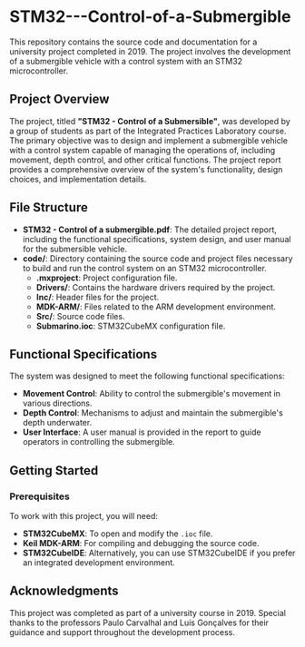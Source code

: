 #     STM32---Control-of-a-Submergible

This repository contains the source code and documentation for a university project completed in 2019. The project involves the development of  a submergible vehicle with a control system with an STM32 microcontroller.

## Project Overview

The project, titled **"STM32 - Control of a Submersible"**, was developed by a group of students as part of the Integrated Practices Laboratory course. The primary objective was to design and implement  a submergible vehicle with a control system capable of managing the operations of, including movement, depth control, and other critical functions. The project report provides a comprehensive overview of the system's functionality, design choices, and implementation details.

## File Structure

- **STM32 - Control of a submergible.pdf**: The detailed project report, including the functional specifications, system design, and user manual for the submersible vehicle.
- **code/**: Directory containing the source code and project files necessary to build and run the control system on an STM32 microcontroller.
  - **.mxproject**: Project configuration file.
  - **Drivers/**: Contains the hardware drivers required by the project.
  - **Inc/**: Header files for the project.
  - **MDK-ARM/**: Files related to the ARM development environment.
  - **Src/**: Source code files.
  - **Submarino.ioc**: STM32CubeMX configuration file.

## Functional Specifications

The system was designed to meet the following functional specifications:

- **Movement Control**: Ability to control the submergible's movement in various directions.
- **Depth Control**: Mechanisms to adjust and maintain the submergible's depth underwater.
- **User Interface**: A user manual is provided in the report to guide operators in controlling the submergible.

## Getting Started

### Prerequisites

To work with this project, you will need:

- **STM32CubeMX**: To open and modify the `.ioc` file.
- **Keil MDK-ARM**: For compiling and debugging the source code.
- **STM32CubeIDE**: Alternatively, you can use STM32CubeIDE if you prefer an integrated development environment.


## Acknowledgments

This project was completed as part of a university course in 2019. Special thanks to the professors Paulo Carvalhal and Luís Gonçalves for their guidance and support throughout the development process.
